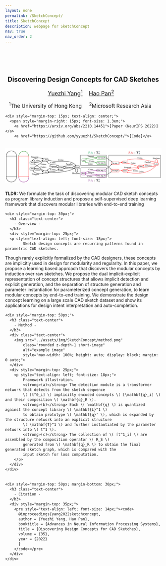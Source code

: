 ```yaml
---
layout: none
permalink: /SketchConcept/
title: SketchConcept
description: webpage for SketchConcept
nav: true
nav_order: 2
---
```



<html lang="en">

<head>
  <!-- Required meta tags -->
  <meta charset="utf-8">
  <meta name="viewport" content="width=device-width, initial-scale=1, shrink-to-fit=no">
  <script src="https://polyfill.io/v3/polyfill.min.js?features=es6"></script>
  <script id="MathJax-script" async
          src="https://cdn.jsdelivr.net/npm/mathjax@3/es5/tex-mml-chtml.js">
  </script>

  <!-- Bootstrap CSS -->
  <link rel="stylesheet" href="https://maxcdn.bootstrapcdn.com/bootstrap/4.0.0/css/bootstrap.min.css"
    integrity="sha384-Gn5384xqQ1aoWXA+058RXPxPg6fy4IWvTNh0E263XmFcJlSAwiGgFAW/dAiS6JXm" crossorigin="anonymous">

  <title>SketchConcept</title>


  <style>
    .short-image {
      height: 400px; /* Adjust to your preferred height */
      width: auto;
    }
  </style>

</head>

<body>

  <div class="container">
    <div style="text-align: center; margin-top: 100px;">
      <h2> Discovering Design Concepts for CAD Sketches </h2>
      <div style="margin-top: 15px;">
        <span style="margin-right: 15px; font-size: 1.3em;"><a href="https://yyuezhi.github.io/">Yuezhi Yang<sup>1</sup></a> </span>
        <span style="margin-right: 15px; font-size: 1.3em;"><a href="https://haopan.github.io/">Hao Pan<sup>2</sup></a> </span>
      </div>
      <div style="margin-top: 15px;">
        <span style="margin-right: 20px; font-size: 1.2em;"><sup>1</sup>The University of Hong Kong</span>
        <span style="margin-right: 20px; font-size: 1.2em;"><sup>2</sup>Microsoft Research Asia</span>
      </div>
    </div>

    <div style="margin-top: 15px; text-align: center;">
      <span style="margin-right: 15px; font-size: 1.3em;">
        <a href="https://arxiv.org/abs/2210.14451">[Paper (NeurIPS 2022)]</a>
        <a href="https://github.com/yyuezhi/SketchConcept/">[Code]</a>



  <div style="margin-top: 30px;">
    <div class="text-center">
        <img src="../assets/img/SketchConcept/Teaser.png" 
            class="rounded z-depth-1 short-image" 
            alt="example image" 
            style="max-width: 100%; height: auto; display: block; margin: 0 auto;">
    </div>
    <div style="margin-top: 25px;">
      <p>
        <strong>TLDR:</strong> We formulate the task of discovering modular CAD sketch concepts as program library
        induction and propose a self-supervised deep learning framework that discovers modular libraries with end-to-end training
      </p>
    </div>
  </div>



    <div style="margin-top: 30px;">
      <h3 class="text-center">
        - Overview -
      </h3>
      <div style="margin-top: 25px;">
      <p style="text-align: left; font-size: 18px;">
            Sketch design concepts are recurring patterns found in parametric CAD sketches.
Though rarely explicitly formalized by the CAD designers, these concepts are
implicitly used in design for modularity and regularity. In this paper, we propose a
learning based approach that discovers the modular concepts by induction over raw
sketches. We propose the dual implicit-explicit representation of concept structures
that allows implicit detection and explicit generation, and the separation of structure
generation and parameter instantiation for parameterized concept generation, to
learn modular concepts by end-to-end training. We demonstrate the design concept
learning on a large scale CAD sketch dataset and show its applications for design
intent interpretation and auto-completion.
      </p>
      </div>
    </div>





    <div style="margin-top: 50px;">
      <h3 class="text-center">
        - Method -
      </h3>
      <div class="text-center">
        <img src="../assets/img/SketchConcept/method.png" 
            class="rounded z-depth-1 short-image" 
            alt="example image" 
            style="max-width: 100%; height: auto; display: block; margin: 0 auto;">
      </div>
      <div style="margin-top: 25px;">
        <p style="text-align: left; font-size: 18px;">
            Framework illustration. 
            <strong>(a)</strong> The detection module is a transformer network that detects from the sketch sequence 
            \( [t^0_i] \) implicitly encoded concepts \( [\mathbf{q}_i] \) and their composition \( \mathbf{q}_R \). 
            <strong>(b)</strong> Each \( \mathbf{q} \) is quantized against the concept library \( \mathbf{L}^1 \) 
            to obtain prototype \( \mathbf{q}' \), which is expanded by the structure network into an explicit structure 
            \( \mathbf{T}^1 \) and further instantiated by the parameter network into \( t^1 \). 
            <strong>(c)</strong> The collection of \( [t^1_i] \) are assembled by the composition operator \( R_S \) 
            generated from \( \mathbf{q}_R \) to obtain the final generated sketch graph, which is compared with the 
            input sketch for loss computation.
        </p>
      </div>
    </div>


    <div style="margin-top: 50px; margin-bottom: 30px;">
      <h3 class="text-center">
        - Citation -
      </h3>
      <div style="margin-top: 35px;">
        <pre style="text-align: left; font-size: 14px;"><code>
          @inproceedings{yang2022sketchconcept,
          author = {Yuezhi Yang, Hao Pan},
          booktitle = {Advances in Neural Information Processing Systems},
          title = {Discovering Design Concepts for CAD Sketches},
          volume = {35},
          year = {2022}
          }
        </code></pre>
      </div>
    </div>

